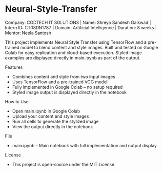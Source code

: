 # Neural-Style-Transfer
Company: CODTECH IT SOLUTIONS | Name: Shreya Sandesh Gaikwad | Intern ID: CT08DN1787 | Domain: Artificial Intelligence | Duration: 8 weeks | Mentor: Neela Santosh

This project implements Neural Style Transfer using TensorFlow and a pre-trained model to blend content and style images. Built and tested on Google Colab for easy replication and cloud-based execution.
Styled image examples are displayed directly in main.ipynb as part of the output.


Features
- Combines content and style from two input images
- Uses TensorFlow and a pre-trained VGG model
- Fully implemented in Google Colab – no setup required
- Styled image output is displayed directly in the notebook

How to Use
- Open main.ipynb in Google Colab
- Upload your content and style images
- Run all cells to generate the stylized image
- View the output directly in the notebook

File
- main.ipynb – Main notebook with full implementation and output display

License
- This project is open-source under the MIT License.
